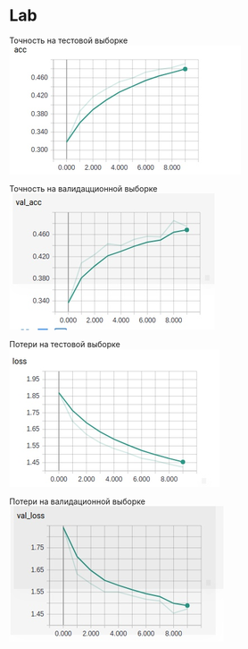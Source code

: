 # Lab


Точность на тестовой выборке
![acc](https://github.com/Michael-99/Lab/raw/screenshots/_X4wNwwMc88.png "Точность на тестовой выборке") 


Точность на валидацционной выборке
![val-acc](https://github.com/Michael-99/Lab/raw/screenshots/CwOzsF6-Q64.jpg "Точность на валидацционной выборке")


Потери на тестовой выборке
![loss](https://github.com/Michael-99/Lab/raw/screenshots/QtgG93UmjCo.jpg "Потери на тестовой выборке")


Потери на валидационной выборке
![val-loss](https://github.com/Michael-99/Lab/raw/screenshots/VgjV8WYTID4.jpg "Потери на валидационной выборке")
